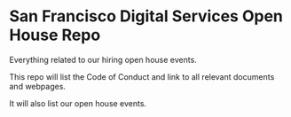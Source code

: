 # San Francisco Digital Services Open House Repo
Everything related to our hiring open house events.

This repo will list the Code of Conduct and link to all relevant documents and webpages.

It will also list our open house events.
